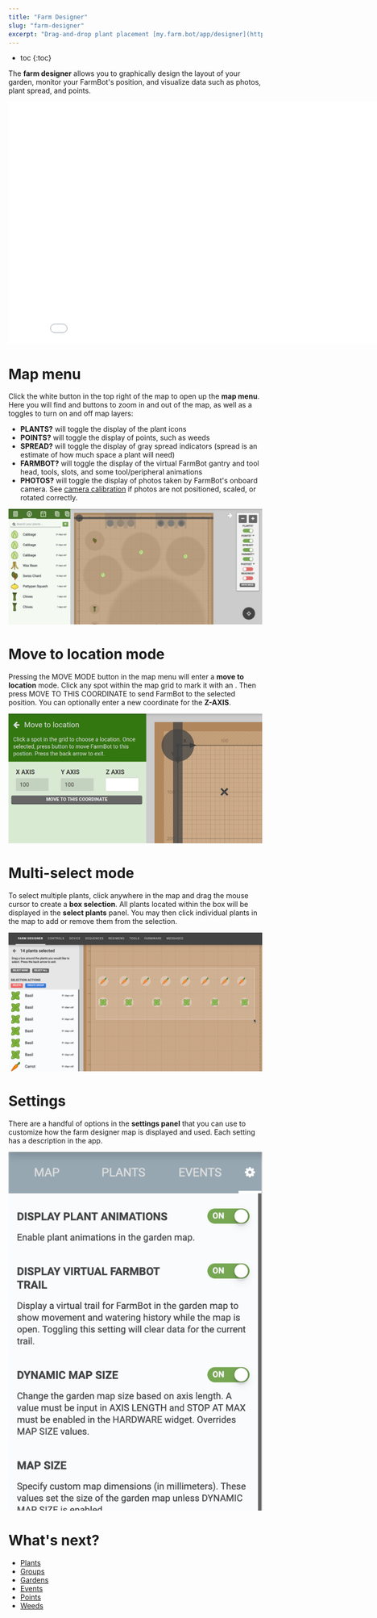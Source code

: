 ```yaml
---
title: "Farm Designer"
slug: "farm-designer"
excerpt: "Drag-and-drop plant placement [my.farm.bot/app/designer](https://my.farm.bot/app/designer)"
---
```


* toc
{:toc}

The **farm designer** allows you to graphically design the layout of your garden, monitor your FarmBot's position, and visualize data such as photos, plant spread, and points.

<iframe class="embedly-embed" src="//cdn.embedly.com/widgets/media.html?src=https%3A%2F%2Fwww.youtube.com%2Fembed%2Fvideoseries%3Flist%3DPLMhsMRlKjcNIYlDKDdKvPQuHqBjjS1ZGc&url=http%3A%2F%2Fwww.youtube.com%2Fwatch%3Fv%3DGVb4fYaqy2M&image=https%3A%2F%2Fi.ytimg.com%2Fvi%2FGVb4fYaqy2M%2Fhqdefault.jpg&key=f2aa6fc3595946d0afc3d76cbbd25dc3&type=text%2Fhtml&schema=youtube" width="854" height="480" scrolling="no" frameborder="0" allowfullscreen></iframe>



# Map menu

Click the white <i class="fa fa-arrow-left"></i> button in the top right of the map to open up the **map menu**. Here you will find <span class="fb-button fb-gray"><i class="fa fa-minus"></i></span> and <span class="fb-button fb-gray"><i class="fa fa-plus"></i></span> buttons to zoom in and out of the map, as well as a toggles to turn on and off map layers:

* **PLANTS?** will toggle the display of the plant icons
* **POINTS?** will toggle the display of points, such as weeds
* **SPREAD?** will toggle the display of gray spread indicators (spread is an estimate of how much space a plant will need)
* **FARMBOT?** will toggle the display of the virtual FarmBot gantry and tool head, tools, slots, and some tool/peripheral animations
* **PHOTOS?** will toggle the display of photos taken by FarmBot's onboard camera. See [camera calibration](../Web-App/farmware/camera-calibration.md) if photos are not positioned, scaled, or rotated correctly.

![Screen Shot 2019-07-15 at 6.32.19 PM.png](Screen_Shot_2019-07-15_at_6.32.19_PM.png)



# Move to location mode

Pressing the <span class="fb-button fb-gray">MOVE MODE</span> button in the map menu will enter a **move to location** mode. Click any spot within the map grid to mark it with an <i class="fa fa-times"></i>. Then press <span class="fb-button fb-gray">MOVE TO THIS COORDINATE</span> to send FarmBot to the selected position. You can optionally enter a new coordinate for the **Z-AXIS**.

![move_to.png](move_to.png)



# Multi-select mode

To select multiple plants, click anywhere in the map and drag the mouse cursor to create a **box selection**. All plants located within the box will be displayed in the **select plants** panel. You may then click individual plants in the map to add or remove them from the selection.

![Screen Shot 2019-12-13 at 12.40.49 PM.png](Screen_Shot_2019-12-13_at_12.40.49_PM.png)



# Settings

There are a handful of options in the **settings panel** that you can use to customize how the farm designer map is displayed and used. Each setting has a description in the app.

![Farm Designer Settings.png](Farm_Designer_Settings.png)


# What's next?

 * [Plants](../Web-App/farm-designer/plants.md)
 * [Groups](../Web-App/farm-designer/groups.md)
 * [Gardens](../Web-App/farm-designer/gardens.md)
 * [Events](../Web-App/farm-designer/events.md)
 * [Points](../Web-App/farm-designer/points.md)
 * [Weeds](../Web-App/farm-designer/weeds.md)
